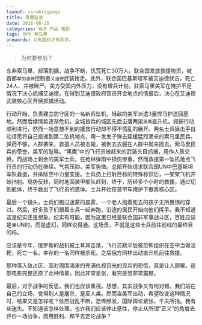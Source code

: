 ```yaml
---
layout: sinablogpage
title: 黑鹰坠落
date: 2016-06-25
categories: WLR 作品 电影
tags: 动作 索马里
onewords: 只有胜利才有和平。
---
```

> 为何要参战？

东非索马里，部落割据，战争不断，饥荒死亡30万人。联合国发放救援物资，被首都`摩加迪休`控制者`艾迪德`武装抢走。此外，联合国巴基斯坦军被艾迪德伏击，死亡24人、并被碎尸。美方受国内外压力，没有增兵计划。驻索马里美军在掩护不足情况下决心抓捕艾迪德，在得到艾迪德政府官员开会地点的情报后，决心在艾迪德武装核心区开展抓捕活动。

行动开始，负责建立防守区的一名新兵坠机，轻敌的美军派遣3量悍马护送回基地。然而后续情势逐渐危机，全城皆兵的城区先后击落两架`黑鹰`直升机。抓捕行动顺利进行，然而一场意想不到的援救行动却不得不慌乱的展开。两名士兵狙击手自动请愿将自己投递到第二坠机地点，用一发发子弹去延缓猛烈涌来的索马里民兵。弹药不够，人群袭来，救援人员被击毙，被剥去衣服在人群中抛来抛去。索马里民兵的荣誉，美军的耻辱。“黑鹰”中的飞行员被赶来的武装头目抓捕，用作人质交换。而战场上剩余的美军士兵，在枪林弹雨中损伤惨重，然而救援第一坠机地点飞行员的行动仍在继续。气氛压抑，美军势微。总部开始请求联合国UN中巴基斯坦军队救援，并排除空中力量支援。士兵扔上扫射目标的特殊标识后，一架架飞机开始扫射。局势反转，同时地面装甲部队赶到，终于，历经多个小时的救援，通过切割舱体，终于救出了飞行员的遗体。士兵开始在装甲车掩护下撤离核心区。

最后一个镜头，士兵们跑过迷蒙的晨雾，一个老人抱着死去的孩子无所畏惧的穿过。然后，好多孩子们跟着士兵一起奔跑，沿途的居民开始向他们挥手。我不知道这是纪实还是想象。纪实有可能，因为这里已经是联合国非军事战斗区，百姓应该是亲UN的，而是虚幻，同样说得通。这场景，不就是这些士兵前往前线的最终目的吗。

应该是今年，俄罗斯的战机被土耳其击落，飞行员跳伞后被恐怖组织在空中当做活靶，死亡一名，幸存的一名同样被杀死。之后俄方同样出动直升机前往救援。

那种落入敌占区、面对周围涌来的充满仇视目光的民兵的恐慌，真是让人颤栗。这部电影完整还原了此种情景，因此非常紧张，看完感觉非常震撼。

最后，对于战争的反思，我们也应该重视。想想，其实战争又有何对错，我们站在自己的立场，觉得别人是屠杀，是反人类。然而当美军出动，希望改变这种情况时，结果又是怎样呢？依然战乱不断，恐怖频发，国际舆论紧张，千夫所指。我有些迷失。不知道该怎样处理。也许我们应该停止感性，停止从所谓“正义”的角度去评价一场战争，而用胜利、和平去定论战争？